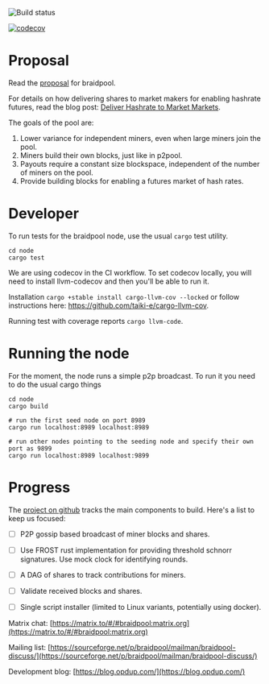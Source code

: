 
![Build status](https://github.com/wholooks/braidpool/actions/workflows/rust-node.yml/badge.svg)

[![codecov](https://codecov.io/github/pool2win/braidpool/graph/badge.svg?token=41YE7WQS5J)](https://codecov.io/github/pool2win/braidpool)

# Proposal

Read the
[proposal](https://github.com/pool2win/braidpool/blob/8d0724f9fb191ddbd5e02afa20f847fc0249f128/proposal/proposal.pdf)
for braidpool.

For details on how delivering shares to market makers for enabling hashrate
futures, read the blog post: [Deliver Hashrate to Market
Markets](https://blog.opdup.com/2021/08/18/deliver-hashrate-to-market-makers.html).

The goals of the pool are:

1. Lower variance for independent miners, even when large miners join the pool.
2. Miners build their own blocks, just like in p2pool.
3. Payouts require a constant size blockspace, independent of the number of
   miners on the pool.
4. Provide building blocks for enabling a futures market of hash rates.

# Developer

To run tests for the braidpool node, use the usual `cargo` test utility.

```
cd node
cargo test
```

We are using codecov in the CI workflow. To set codecov locally, you
will need to install llvm-codecov and then you'll be able to run it.

Installation `cargo +stable install cargo-llvm-cov --locked` or follow
instructions here: https://github.com/taiki-e/cargo-llvm-cov.

Running test with coverage reports `cargo llvm-code`.

# Running the node

For the moment, the node runs a simple p2p broadcast. To run it you need to do
the usual cargo things

```
cd node
cargo build

# run the first seed node on port 8989
cargo run localhost:8989 localhost:8989 

# run other nodes pointing to the seeding node and specify their own port as 9899
cargo run localhost:8989 localhost:9899
```

# Progress

The [project on github](https://github.com/wholooks/braidpool/projects/1)
tracks the main components to build. Here's a list to keep us focused:

- [ ] P2P gossip based broadcast of miner blocks and shares.
- [ ] Use FROST rust implementation for providing threshold schnorr
      signatures. Use mock clock for identifying rounds.
- [ ] A DAG of shares to track contributions for miners.
- [ ] Validate received blocks and shares.
- [ ] Single script installer (limited to Linux variants, potentially using
      docker).


Matrix chat: [https://matrix.to/#/#braidpool:matrix.org](https://matrix.to/#/#braidpool:matrix.org)

Mailing list: [https://sourceforge.net/p/braidpool/mailman/braidpool-discuss/](https://sourceforge.net/p/braidpool/mailman/braidpool-discuss/)

Development blog: [https://blog.opdup.com/](https://blog.opdup.com/)
